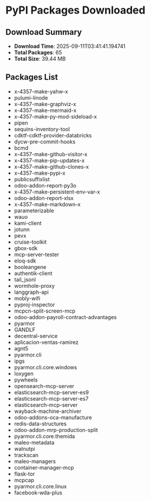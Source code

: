 # PyPI Packages Downloaded

## Download Summary
- **Download Time**: 2025-09-11T03:41:41.194741
- **Total Packages**: 65
- **Total Size**: 39.44 MB

## Packages List
- x-4357-make-yahw-x
- pulumi-linode
- x-4357-make-graphviz-x
- x-4357-make-mermaid-x
- x-4357-make-py-mod-sideload-x
- pipen
- sequins-inventory-tool
- cdktf-cdktf-provider-databricks
- dycw-pre-commit-hooks
- bcmd
- x-4357-make-github-visitor-x
- x-4357-make-pip-updates-x
- x-4357-make-github-clones-x
- x-4357-make-pypi-x
- publicsuffixlist
- odoo-addon-report-py3o
- x-4357-make-persistent-env-var-x
- odoo-addon-report-xlsx
- x-4357-make-markdown-x
- parameterizable
- wauo
- kami-client
- jotunn
- pevx
- cruise-toolkit
- gbox-sdk
- mcp-server-tester
- eloq-sdk
- booleangene
- authentik-client
- tail_jsonl
- wormhole-proxy
- langgraph-api
- mobly-wifi
- pyproj-inspector
- mcpcn-split-screen-mcp
- odoo-addon-payroll-contract-advantages
- pyarmor
- GANDLF
- decentral-service
- aplicacion-ventas-ramirez
- agnt5
- pyarmor.cli
- ipgs
- pyarmor.cli.core.windows
- loxygen
- pywheels
- opensearch-mcp-server
- elasticsearch-mcp-server-es9
- elasticsearch-mcp-server-es7
- elasticsearch-mcp-server
- wayback-machine-archiver
- odoo-addons-oca-manufacture
- redis-data-structures
- odoo-addon-mrp-production-split
- pyarmor.cli.core.themida
- maleo-metadata
- walnutpi
- trackscan
- maleo-managers
- container-manager-mcp
- flask-tor
- mcpcap
- pyarmor.cli.core.linux
- facebook-wda-plus
